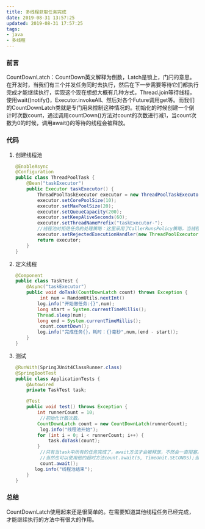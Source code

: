 ```yaml
---
title: 多线程获取任务完成
date: 2019-08-31 13:57:25
updated: 2019-08-31 17:57:25
tags: 
- java
- 多线程
---
```


### 前言

CountDownLatch：CountDown英文解释为倒数，Latch是锁上，门闩的意思。在开发时，当我们有三个并发任务同时去执行，然后在下一步需要等待它们都执行完成才能继续执行，实现这个现在想想大概有几种方式，Thread.join等待线程，使用wait()notify()，Executor.invokeAll、然后对各个Future调用get等。而我们的CountDownLatch类就是专门用来控制这种情况的。初始化的时候创建一个倒计时次数count，通过调用countDown()方法对count的次数进行减1，当count次数为0的时候，调用await()的等待的线程会被释放。

### 代码

1. 创建线程池

   ```java
   @EnableAsync
   @Configuration
   public class ThreadPoolTask {
       @Bean("taskExecutor")
       public Executor taskExecutor() {
           ThreadPoolTaskExecutor executor = new ThreadPoolTaskExecutor();
           executor.setCorePoolSize(10);
           executor.setMaxPoolSize(20);
           executor.setQueueCapacity(200);
           executor.setKeepAliveSeconds(60);
           executor.setThreadNamePrefix("taskExecutor-");
           //线程池对拒绝任务的处理策略：这里采用了CallerRunsPolicy策略，当线程池没有处理能力的时候，该策略会直接在 execute 方法的调用线程中运行被拒绝的任务；如果执行程序已关闭，则会丢弃该任务
           executor.setRejectedExecutionHandler(new ThreadPoolExecutor.CallerRunsPolicy());
           return executor;
       }
   }
   ```

2. 定义线程

   ```java
   @Component
   public class TaskTest {
       @Async("taskExecutor")
       public void doTask(CountDownLatch count) throws Exception {
       		int num = RandomUtils.nextInt()
           log.info("开始做任务:{}",num);
           long start = System.currentTimeMillis();
           Thread.sleep(num);
           long end = System.currentTimeMillis();
         	count.countDown();
           log.info("完成任务{}，耗时：{}毫秒",num,(end - start));
       }
   }
   ```

3. 测试

   ```java
   @RunWith(SpringJUnit4ClassRunner.class)
   @SpringBootTest
   public class ApplicationTests {
       @Autowired
       private TaskTest task;
   
       @Test
       public void test() throws Exception {
           int runnerCount = 10;
         	//初始化计数次数。
           CountDownLatch count = new CountDownLatch(runnerCount);
         	log.info("线程池开始");
           for (int i = 0; i < runnerCount; i++) {
               task.doTask(count);
           }
         	//只有当task中所有的任务完成了，await方法才会被释放，不然会一直阻塞。
         	//当然也可以使用他的超时方法count.await(5, TimeUnit.SECONDS);当所有线程任务的执行完成时间，超过5分钟的时候，会超时释放。
         	count.await();
   	      log.info("线程池结束");
       }
   }
   ```

### 总结

CountDownLatch使用起来还是很简单的。在需要知道其他线程任务已经完成，才能继续执行的方法中有很大的作用。